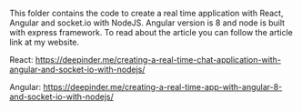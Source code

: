 This folder contains the code to create a real time application with React, Angular and socket.io with NodeJS.
Angular version is 8 and node is built with express framework.
To read about the article you can follow the article link at my website.

React:
https://deepinder.me/creating-a-real-time-chat-application-with-angular-and-socket-io-with-nodejs/

Angular:
https://deepinder.me/creating-a-real-time-app-with-angular-8-and-socket-io-with-nodejs/